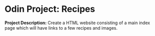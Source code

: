 # Odin Project: Recipes

**Project Description:**
Create a HTML website consisting of a main index page which will have links to a few recipes and images. 